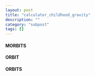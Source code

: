 ```yaml
---
layout: post
title: "calculator_childhood_gravity"
description: ""
category: "subpost"
tags: []
---
```



#### MORBITS

#### ORBIT

#### ORBITS


